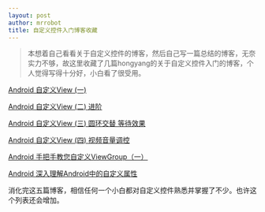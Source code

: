 ```yaml
---
layout: post
author: mrrobot
title: 自定义控件入门博客收藏
---
```

>本想着自己看看关于自定义控件的博客，然后自己写一篇总结的博客，无奈实力不够，故这里收藏了几篇hongyang的关于自定义控件入门的博客，个人觉得写得十分好，小白看了很受用。

[ Android 自定义View (一)](http://blog.csdn.net/lmj623565791/article/details/24252901)

[ Android 自定义View (二) 进阶](http://blog.csdn.net/lmj623565791/article/details/24300125)

[ Android 自定义View (三) 圆环交替 等待效果](http://blog.csdn.net/lmj623565791/article/details/24500107)

[Android 自定义View (四) 视频音量调控](http://blog.csdn.net/lmj623565791/article/details/24529807)

[Android 手把手教您自定义ViewGroup（一）](http://blog.csdn.net/lmj623565791/article/details/38339817)

[Android 深入理解Android中的自定义属性](http://blog.csdn.net/lmj623565791/article/details/45022631)



消化完这五篇博客，相信任何一个小白都对自定义控件熟悉并掌握了不少。也许这个列表还会增加。
